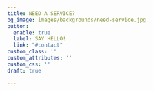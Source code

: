 ```yaml
---
title: NEED A SERVICE?
bg_image: images/backgrounds/need-service.jpg
button:
  enable: true
  label: SAY HELLO!
  link: "#contact"
custom_class: ''
custom_attributes: ''
custom_css: ''
draft: true

---
```

